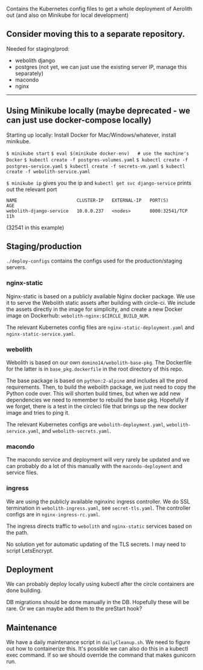 Contains the Kubernetes config files to get a whole deployment of 
Aerolith out (and also on Minikube for local development)

Consider moving this to a separate repository.
-----
Needed for staging/prod:

- webolith django
- postgres (not yet, we can just use the existing server IP, manage this separately)
- macondo
- nginx

-----

## Using Minikube locally (maybe deprecated - we can just use docker-compose locally)

Starting up locally:
Install Docker for Mac/Windows/whatever, install minikube.

`$ minikube start`
`$ eval $(minikube docker-env)   # use the machine's Docker`
`$ kubectl create -f postgres-volumes.yaml`
`$ kubectl create -f postgres-service.yaml`
`$ kubectl create -f secrets-vm.yaml`
`$ kubectl create -f webolith-service.yaml`

`$ minikube ip` gives you the ip and `kubectl get svc django-service` prints out the relevant port

```
NAME                      CLUSTER-IP   EXTERNAL-IP   PORT(S)          AGE
webolith-django-service   10.0.0.237   <nodes>       8000:32541/TCP   11h
```
(32541 in this example)

## Staging/production

`./deploy-configs` contains the configs used for the production/staging servers.

### nginx-static

Nginx-static is based on a publicly available Nginx docker package. We use it to serve the Webolith static assets after building with circle-ci. We include the assets directly in the image for simplicity, and create a new Docker image on Dockerhub: `webolith-nginx:$CIRCLE_BUILD_NUM`.

The relevant Kubernetes config files are `nginx-static-deployment.yaml` and `nginx-static-service.yaml`.

### webolith

Webolith is based on our own `domino14/webolith-base-pkg`. The Dockerfile for the latter is in `base_pkg.dockerfile` in the root directory of this repo.

The base package is based on `python:2-alpine` and includes all the prod requirements. Then, to build the webolith package, we just need to copy the Python code over. This will shorten build times, but when we add new dependencies we need to remember to rebuild the base pkg. Hopefully if we forget, there is a test in the circleci file that brings up the new docker image and tries to ping it.

The relevant Kubernetes configs are `webolith-deployment.yaml`, `webolith-service.yaml`, and `webolith-secrets.yaml`.

### macondo

The macondo service and deployment will very rarely be updated and we can probably do a lot of this manually with the `macondo-deployment` and service files. 

### ingress

We are using the publicly available nginxinc ingress controller. We do SSL termination in `webolith-ingress.yaml`, see `secret-tls.yaml`. The controller configs are in `nginx-ingress-rc.yaml`. 

The ingress directs traffic to `webolith` and `nginx-static` services based on the path.

No solution yet for automatic updating of the TLS secrets. I may need to script LetsEncrypt.

## Deployment

We can probably deploy locally using kubectl after the circle containers are done building.

DB migrations should be done manually in the DB. Hopefully these will be rare. Or we can maybe add them to the preStart hook?

## Maintenance

We have a daily maintenance script in `dailyCleanup.sh`. We need to figure out how to containerize this. It's possible we can also do this in a kubectl exec command. If so we should override the command that makes gunicorn run.